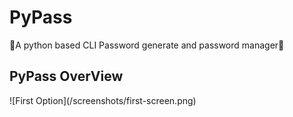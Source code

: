 # PyPass
🐍A python based CLI Password generate and password manager🐍

<h2>PyPass OverView</h2>
![First Option](/screenshots/first-screen.png)
